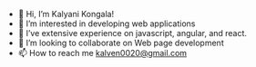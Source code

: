 - 👋 Hi, I’m Kalyani Kongala!
- 👀 I’m interested in developing web applications
- 🌱 I’ve extensive experience on javascript, angular, and react.
- 💞️ I’m looking to collaborate on Web page development
- 📫 How to reach me kalven0020@gmail.com

<!---
Kalyani/Kongla is a ✨ special ✨ repository because its `README.md` (this file) appears on your GitHub profile.
You can click the Preview link to take a look at your changes.
--->
